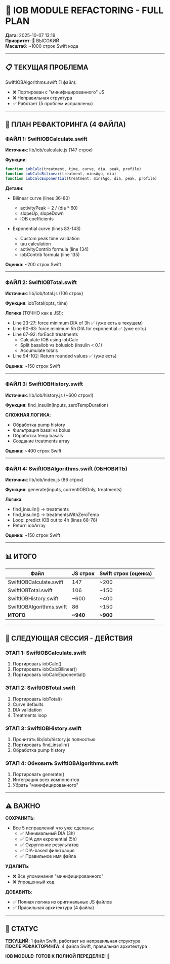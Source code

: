# 🔴 IOB MODULE REFACTORING - FULL PLAN

**Дата**: 2025-10-07 13:19  
**Приоритет**: 🔴 ВЫСОКИЙ  
**Масштаб**: ~1000 строк Swift кода

---

## 📋 ТЕКУЩАЯ ПРОБЛЕМА

SwiftIOBAlgorithms.swift (1 файл):
- ❌ Портирован с "минифицированного" JS
- ❌ Неправильная структура
- ✅ Работает (5 проблем исправлены)

---

## 🎯 ПЛАН РЕФАКТОРИНГА (4 ФАЙЛА)

### ФАЙЛ 1: SwiftIOBCalculate.swift
**Источник**: lib/iob/calculate.js (147 строк)

**Функции**:
```javascript
function iobCalc(treatment, time, curve, dia, peak, profile)
function iobCalcBilinear(treatment, minsAgo, dia)
function iobCalcExponential(treatment, minsAgo, dia, peak, profile)
```

**Детали**:
- Bilinear curve (lines 36-80)
  * activityPeak = 2 / (dia * 60)
  * slopeUp, slopeDown
  * IOB coefficients
  
- Exponential curve (lines 83-143)
  * Custom peak time validation
  * tau calculation
  * activityContrib formula (line 134)
  * iobContrib formula (line 135)

**Оценка**: ~200 строк Swift

---

### ФАЙЛ 2: SwiftIOBTotal.swift
**Источник**: lib/iob/total.js (106 строк)

**Функция**: iobTotal(opts, time)

**Логика** (ТОЧНО как в JS!):
- Line 23-27: force minimum DIA of 3h ✅ (уже есть в текущем)
- Line 60-63: force minimum 5h DIA for exponential ✅ (уже есть)
- Line 67-92: forEach treatments
  * Calculate IOB using iobCalc
  * Split basaliob vs bolusiob (insulin < 0.1)
  * Accumulate totals
- Line 94-102: Return rounded values ✅ (уже есть)

**Оценка**: ~150 строк Swift

---

### ФАЙЛ 3: SwiftIOBHistory.swift
**Источник**: lib/iob/history.js (~600 строк!)

**Функция**: find_insulin(inputs, zeroTempDuration)

**СЛОЖНАЯ ЛОГИКА**:
- Обработка pump history
- Фильтрация basal vs bolus
- Обработка temp basals
- Создание treatments array

**Оценка**: ~400 строк Swift

---

### ФАЙЛ 4: SwiftIOBAlgorithms.swift (ОБНОВИТЬ)
**Источник**: lib/iob/index.js (86 строк)

**Функция**: generate(inputs, currentIOBOnly, treatments)

**Логика**:
- find_insulin() → treatments
- find_insulin() → treatmentsWithZeroTemp
- Loop: predict IOB out to 4h (lines 68-78)
- Return iobArray

**Оценка**: ~150 строк Swift

---

## 📊 ИТОГО

| Файл | JS строк | Swift строк (оценка) |
|------|----------|---------------------|
| SwiftIOBCalculate.swift | 147 | ~200 |
| SwiftIOBTotal.swift | 106 | ~150 |
| SwiftIOBHistory.swift | ~600 | ~400 |
| SwiftIOBAlgorithms.swift | 86 | ~150 |
| **ИТОГО** | **~940** | **~900** |

---

## 🎯 СЛЕДУЮЩАЯ СЕССИЯ - ДЕЙСТВИЯ

### ЭТАП 1: SwiftIOBCalculate.swift
1. Портировать iobCalc()
2. Портировать iobCalcBilinear()
3. Портировать iobCalcExponential()

### ЭТАП 2: SwiftIOBTotal.swift
1. Портировать iobTotal()
2. Curve defaults
3. DIA validation
4. Treatments loop

### ЭТАП 3: SwiftIOBHistory.swift
1. Прочитать lib/iob/history.js полностью
2. Портировать find_insulin()
3. Обработка pump history

### ЭТАП 4: Обновить SwiftIOBAlgorithms.swift
1. Портировать generate()
2. Интеграция всех компонентов
3. Убрать "минифицированного"

---

## ⚠️ ВАЖНО

**СОХРАНИТЬ**:
- Все 5 исправлений что уже сделаны:
  * ✅ Минимальный DIA (3h)
  * ✅ DIA для exponential (5h)
  * ✅ Округление результатов
  * ✅ DIA-based фильтрация
  * ✅ Правильное имя файла

**УДАЛИТЬ**:
- ❌ Все упоминания "минифицированного"
- ❌ Упрощенный код

**ДОБАВИТЬ**:
- ✅ Полная логика из оригинальных JS файлов
- ✅ Правильная архитектура (4 файла)

---

## 📝 СТАТУС

**ТЕКУЩИЙ**: 1 файл Swift, работает но неправильная структура  
**ПОСЛЕ РЕФАКТОРИНГА**: 4 файла Swift, правильная архитектура

**IOB MODULE: ГОТОВ К ПОЛНОЙ ПЕРЕДЕЛКЕ!** 🚀
